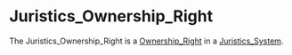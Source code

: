 # Juristics_Ownership_Right

The Juristics_Ownership_Right is a [Ownership_Right](600081.md ) in a [Juristics_System](670001.md).